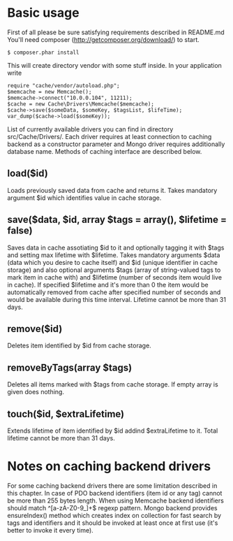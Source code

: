 Basic usage
=============

First of all please be sure satisfying requirements described in README.md
You'll need composer (http://getcomposer.org/download/) to start.

    $ composer.phar install

This will create directory vendor with some stuff inside. In your application write

    require "cache/vendor/autoload.php";
    $memcache = new Memcache();
    $memcache->connect("10.0.0.104", 11211);
    $cache = new Cache\Drivers\Memcache($memcache);
    $cache->save($someData, $someKey, $tagsList, $lifeTime);
    var_dump($cache->load($someKey));

List of currently available drivers you can find in directory src/Cache/Drivers/.
Each driver requires at least connection to caching backend as a constructor parameter and Mongo driver requires additionally database name.
Methods of caching interface are described below.

load($id)
---------

Loads previously saved data from cache and returns it. Takes mandatory argument $id which identifies value in cache storage.

save($data, $id, array $tags = array(), $lifetime = false)
----------------------------------------------------------

Saves data in cache assotiating $id to it and optionally tagging it with $tags and setting max lifetime with $lifetime.
Takes mandatory arguments $data (data which you desire to cache itself) and $id (unique identifier in cache storage) and also optional arguments $tags (array of string-valued tags to mark item in cache with) and $lifetime (number of seconds item would live in cache).
If specified $lifetime and it's more than 0 the item would be automatically removed from cache after specified number of seconds and would be available during this time interval.
Lifetime cannot be more than 31 days.

remove($id)
-----------

Deletes item identified by $id from cache storage.

removeByTags(array $tags)
-------------------------

Deletes all items marked with $tags from cache storage.
If empty array is given does nothing.

touch($id, $extraLifetime)
--------------------------

Extends lifetime of item identified by $id addind $extraLifetime to it.
Total lifetime cannot be more than 31 days.


Notes on caching backend drivers
================================

For some caching backend drivers there are some limitation described in this chapter.
In case of PDO backend identifiers (item id or any tag) cannot be more than 255 bytes length.
When using Memcache backend identifiers should match ^[a-zA-Z0-9_]+$ regexp pattern.
Mongo backend provides ensureIndex() method which creates index on collection for fast search by tags and identifiers and it should be invoked at least once at first use (it's better to invoke it every time).
